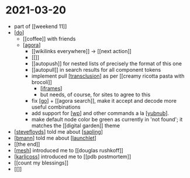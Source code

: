 # 2021-03-20

- part of [[weekend 11]]
- [[do]]
  - [[coffee]] with friends
  - [[agora]]
    - [[wikilinks everywhere]] -> [[next action]]
    - [[]]
    - [[autopush]] for nested lists of precisely the format of this one
    - [[autopull]] in search results for all component tokens
    - implement pull [[transclusion]] as per [[creamy ricotta pasta with brocoli]]
      - [[iframes]]
      - but needs, of course, for sites to agree to this
    - fix [[go]] + [[agora search]], make it accept and decode more useful combinations
    - add support for [[wp]] and other commands a la [[yubnub]].
    - make default node color be green as currently in 'not found'; it matches the [[digital garden]] theme
- [[stevefloyds]] told me about [[sapling]]
- [[bmann]] told me about [[launchlet]]
- [[the end]]
- [[mesh]] introduced me to [[douglas rushkoff]]
- [[karlicoss]] introduced me to [[pdb postmortem]]
- [[count my blessings]]
- [[]]


[//begin]: # "Autogenerated link references for markdown compatibility"
[do]: ../do "Do"
[agora]: ../agora "Agora"
[transclusion]: ../transclusion "Transclusion"
[iframes]: ../iframes "iframes"
[go]: ../go "Go"
[wp]: ../wp "Wp"
[yubnub]: ../yubnub "Yubnub"
[stevefloyds]: ../stevefloyds "stevefloyds"
[sapling]: ../sapling "sapling"
[bmann]: ../bmann "Bmann"
[launchlet]: ../launchlet "launchlet"
[mesh]: ../mesh "Mesh"
[karlicoss]: ../karlicoss "Karlicoss"
[//end]: # "Autogenerated link references"